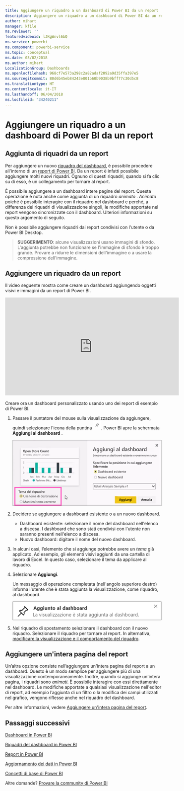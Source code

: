 ```yaml
---
title: Aggiungere un riquadro a un dashboard di Power BI da un report
description: Aggiungere un riquadro a un dashboard di Power BI da un report.
author: mihart
manager: kfile
ms.reviewer: ''
featuredvideoid: lJKgWnvl6bQ
ms.service: powerbi
ms.component: powerbi-service
ms.topic: conceptual
ms.date: 03/02/2018
ms.author: mihart
LocalizationGroup: Dashboards
ms.openlocfilehash: 968cf7e573a298c2a82adaf2092a9d35ffa397e5
ms.sourcegitcommit: 80d6b45eb84243e801b60b9038b9bff77c30d5c8
ms.translationtype: HT
ms.contentlocale: it-IT
ms.lasthandoff: 06/04/2018
ms.locfileid: "34240211"
---
```

# <a name="pin-a-tile-to-a-power-bi-dashboard-from-a-report"></a>Aggiungere un riquadro a un dashboard di Power BI da un report
## <a name="pinning-tiles-from-a-report"></a>Aggiunta di riquadri da un report
Per aggiungere un nuovo [riquadro del dashboard](service-dashboard-tiles.md), è possibile procedere all'interno di un [report di Power BI](service-reports.md). Da un report è infatti possibile aggiungere molti nuovi riquadri.  Ognuno di questi riquadri, quando si fa clic su di esso, è un collegamento per tornare al report.

È possibile aggiungere a un dashboard intere pagine del report.  Questa operazione è nota anche come aggiunta di un riquadro *animato* .  *Animato* poiché è possibile interagire con il riquadro nel dashboard e perché, a differenza dei riquadri di visualizzazione singoli, le modifiche apportate nel report vengono sincronizzate con il dashboard. Ulteriori informazioni su questo argomento di seguito.

Non è possibile aggiungere riquadri dai report condivisi con l'utente o da Power BI Desktop. 

> **SUGGERIMENTO**: alcune visualizzazioni usano immagini di sfondo. L'aggiunta potrebbe non funzionare se l'immagine di sfondo è troppo grande.  Provare a ridurre le dimensioni dell'immagine o a usare la compressione dell'immagine.  
> 
> 

## <a name="pin-a-tile-from-a-report"></a>Aggiungere un riquadro da un report
Il video seguente mostra come creare un dashboard aggiungendo oggetti visivi e immagini da un report di Power BI.

<iframe width="560" height="315" src="https://www.youtube.com/embed/lJKgWnvl6bQ" frameborder="0" allowfullscreen></iframe>

Creare ora un dashboard personalizzato usando uno dei report di esempio di Power BI.

1. Passare il puntatore del mouse sulla visualizzazione da aggiungere, quindi selezionare l'icona della puntina ![](media/service-dashboard-pin-tile-from-report/pbi_pintile_small.png). Power BI apre la schermata **Aggiungi al dashboard** .
   
     ![Finestra Aggiungi al dashboard](media/service-dashboard-pin-tile-from-report/pbi_themes2.png)
2. Decidere se aggiungere a dashboard esistente o a un nuovo dashboard.
   
   * Dashboard esistente: selezionare il nome del dashboard nell'elenco a discesa. I dashboard che sono stati condivisi con l'utente non saranno presenti nell'elenco a discesa.
   * Nuovo dashboard: digitare il nome del nuovo dashboard.
3. In alcuni casi, l’elemento che si aggiunge potrebbe avere un *tema* già applicato.  Ad esempio, gli elementi visivi aggiunti da una cartella di lavoro di Excel. In questo caso, selezionare il tema da applicare al riquadro.
4. Selezionare **Aggiungi**.
   
   Un messaggio di operazione completata (nell'angolo superiore destro) informa l'utente che è stata aggiunta la visualizzazione, come riquadro, al dashboard.
   
   ![Messaggio di operazione completata](media/service-dashboard-pin-tile-from-report/pinsuccess.png)
5. Nel riquadro di spostamento selezionare il dashboard con il nuovo riquadro. Selezionare il riquadro per tornare al report. In alternativa, [modificare la visualizzazione e il comportamento del riquadro](service-dashboard-edit-tile.md).

## <a name="pin-an-entire-report-page"></a>Aggiungere un'intera pagina del report
Un’altra opzione consiste nell’aggiungere un'intera pagina del report a un dashboard. Questo è un modo semplice per aggiungere più di una visualizzazione contemporaneamente.  Inoltre, quando si aggiunge un'intera pagina, i riquadri sono *animati*. È possibile interagire con essi direttamente nel dashboard. Le modifiche apportate a qualsiasi visualizzazione nell'editor di report, ad esempio l’aggiunta di un filtro o la modifica dei campi utilizzati nel grafico, vengono riflesse anche nel riquadro del dashboard.  

Per altre informazioni, vedere [Aggiungere un'intera pagina del report](service-dashboard-pin-live-tile-from-report.md).

## <a name="next-steps"></a>Passaggi successivi
[Dashboard in Power BI](service-dashboards.md)

[Riquadri del dashboard in Power BI](service-dashboard-tiles.md)

[Report in Power BI](service-reports.md)

[Aggiornamento dei dati in Power BI](refresh-data.md)

[Concetti di base di Power BI](service-basic-concepts.md)

Altre domande? [Provare la community di Power BI](http://community.powerbi.com/)

